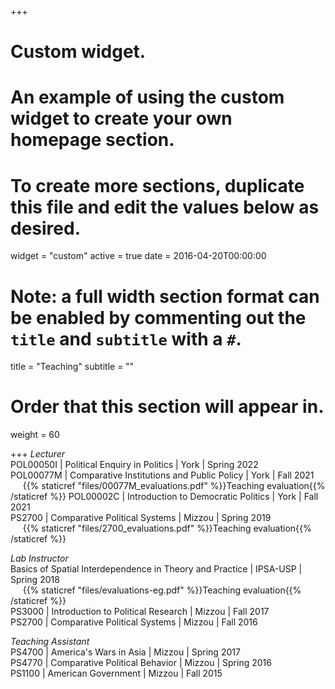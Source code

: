 +++
# Custom widget.
# An example of using the custom widget to create your own homepage section.
# To create more sections, duplicate this file and edit the values below as desired.
widget = "custom"
active = true
date = 2016-04-20T00:00:00

# Note: a full width section format can be enabled by commenting out the `title` and `subtitle` with a `#`.
title = "Teaching"
subtitle = ""

# Order that this section will appear in.
weight = 60

+++
*Lecturer*  
POL00050I | Political Enquiry in Politics | York | Spring 2022  
POL00077M | Comparative Institutions and Public Policy | York | Fall 2021  
&nbsp;&nbsp;&nbsp;&nbsp;&nbsp;{{% staticref "files/00077M_evaluations.pdf" %}}Teaching evaluation{{% /staticref %}}
POL00002C | Introduction to Democratic Politics | York | Fall 2021  
PS2700 | Comparative Political Systems | Mizzou | Spring 2019  
&nbsp;&nbsp;&nbsp;&nbsp;&nbsp;{{% staticref "files/2700_evaluations.pdf" %}}Teaching evaluation{{% /staticref %}}

*Lab Instructor*  
Basics of Spatial Interdependence in Theory and Practice | IPSA-USP | Spring 2018  
&nbsp;&nbsp;&nbsp;&nbsp;&nbsp;{{% staticref "files/evaluations-eg.pdf" %}}Teaching evaluation{{% /staticref %}}  
PS3000 | Introduction to Political Research | Mizzou | Fall 2017  
PS2700 | Comparative Political Systems | Mizzou | Fall 2016  

*Teaching Assistant*  
PS4700 | America's Wars in Asia | Mizzou | Spring 2017  
PS4770 | Comparative Political Behavior | Mizzou | Spring 2016  
PS1100 | American Government | Mizzou | Fall 2015  
